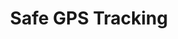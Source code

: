 ---
layout: product
title:  Safe GPS Tracking
permalink: /safe-gps-tracking/

intro: "We believe your people are important."
description: "Real-Time monitoring services to keep your people safe."
best_for: "Best for consumer companies, governments, financial and security organizations."

features:
  - <strong>Access GPS Tracking with your desktop or laptop via web browser, and iPhone, iPad and Android devices via app</strong> <i class="fa fa-apple"></i> <i class="fa fa-android"></i>. Available in the <a href="https://itunes.apple.com/de/app/globatrack/id891436511?mt=8">App Store</a> and <a href="https://play.google.com/store/search?q=globatrack&c=apps&hl=de">Google Play Store</a>
  - Real-Time satellite GPS monitoring (not dependent on cell signal)
  - Panic button to quickly alert security officer of distress
  - Automatic distress text message alerts
  - Precise GPS location tracking marker
  - Track fleet vehicles anywhere in the world
  - Displays battery status and travel speed

security_heading:
security:
# Levels of choice: Basic, High, Ultimate
  - level: 
    css_class: tabs bg-blue-light
    alias: 
    description: |
      <p>Chief Security Officers can locate and observe your people in real-time to ensure they are always safe.</p> 
      <p>It can also serve to  increase your customer service.  By knowing which service technican is closest to your customer, you can easily lower their wait time. GlobaTrack can also be used as an ideal solution for vehicle fleet management.</p>
      <p>Our app is installed either on an iOS (Apple) or Android mobile devices.</p>
    technical_details: |
      <p><a href="/request-info" style="color:white;text-decoration:underline;">Contact us for more information</a></p>
    infographic: "globatracker_devices.svg"
    infographic_width: "50%"
    table:

---